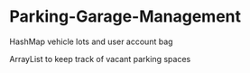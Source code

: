 # Parking-Garage-Management

HashMap vehicle lots and user 
account bag

ArrayList to keep track of vacant parking spaces
